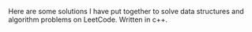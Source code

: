 Here are some solutions I have put together to solve data structures and algorithm problems on LeetCode.
Written in c++.
